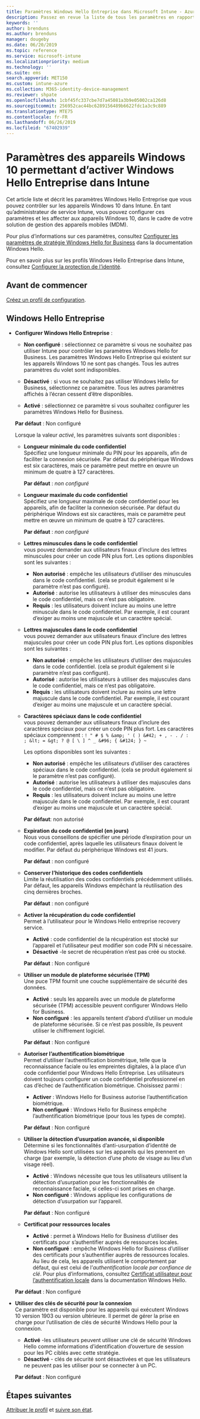 ```yaml
---
title: Paramètres Windows Hello Entreprise dans Microsoft Intune - Azure | Microsoft Docs
description: Passez en revue la liste de tous les paramètres en rapport avec le code PIN, la biométrie et la détection d’usurpation dans un profil de protection d’identité pour utiliser et configurer Windows Hello Entreprise sur des appareils Windows 10 dans Microsoft Intune.
keywords: ''
author: brenduns
ms.author: brenduns
manager: dougeby
ms.date: 06/20/2019
ms.topic: reference
ms.service: microsoft-intune
ms.localizationpriority: medium
ms.technology: ''
ms.suite: ems
search.appverid: MET150
ms.custom: intune-azure
ms.collection: M365-identity-device-management
ms.reviewer: shpate
ms.openlocfilehash: 1cbf45fc337cbe7d7a45081a3b9e05002ca126d8
ms.sourcegitcommit: 256952cac44bc6289156489b6622fdc1a3c9c889
ms.translationtype: MTE75
ms.contentlocale: fr-FR
ms.lasthandoff: 06/26/2019
ms.locfileid: "67402939"
---
```

# <a name="windows-10-device-settings-to-enable-windows-hello-for-business-in-intune"></a>Paramètres des appareils Windows 10 permettant d’activer Windows Hello Entreprise dans Intune

Cet article liste et décrit les paramètres Windows Hello Entreprise que vous pouvez contrôler sur les appareils Windows 10 dans Intune. En tant qu’administrateur de service Intune, vous pouvez configurer ces paramètres et les affecter aux appareils Windows 10, dans le cadre de votre solution de gestion des appareils mobiles (MDM). 

Pour plus d’informations sur ces paramètres, consultez [Configurer les paramètres de stratégie Windows Hello for Business](https://docs.microsoft.com/windows/security/identity-protection/hello-for-business/hello-cert-trust-policy-settings) dans la documentation Windows Hello.


Pour en savoir plus sur les profils Windows Hello Entreprise dans Intune, consultez [Configurer la protection de l’identité](identity-protection-configure.md).

## <a name="before-you-begin"></a>Avant de commencer

[Créez un profil de configuration](identity-protection-configure.md#create-the-device-profile).

## <a name="windows-hello-for-business"></a>Windows Hello Entreprise
- **Configurer Windows Hello Entreprise** :
  - **Non configuré** : sélectionnez ce paramètre si vous ne souhaitez pas utiliser Intune pour contrôler les paramètres Windows Hello for Business. Les paramètres Windows Hello Entreprise qui existent sur les appareils Windows 10 ne sont pas changés. Tous les autres paramètres du volet sont indisponibles.

  - **Désactivé** : si vous ne souhaitez pas utiliser Windows Hello for Business, sélectionnez ce paramètre. Tous les autres paramètres affichés à l’écran cessent d’être disponibles.
  - **Activé** : sélectionnez ce paramètre si vous souhaitez configurer les paramètres Windows Hello for Business.  
  
  **Par défaut** : Non configuré

  Lorsque la valeur *activé*, les paramètres suivants sont disponibles :

    - **Longueur minimale du code confidentiel**  
     Spécifiez une longueur minimale du PIN pour les appareils, afin de faciliter la connexion sécurisée. Par défaut du périphérique Windows est six caractères, mais ce paramètre peut mettre en œuvre un minimum de quatre à 127 caractères. 
  
      **Par défaut** : *non configuré*

    - **Longueur maximale du code confidentiel**  
    Spécifiez une longueur maximale de code confidentiel pour les appareils, afin de faciliter la connexion sécurisée. Par défaut du périphérique Windows est six caractères, mais ce paramètre peut mettre en œuvre un minimum de quatre à 127 caractères.  

      **Par défaut** : *non configuré*  

    - **Lettres minuscules dans le code confidentiel**  
      vous pouvez demander aux utilisateurs finaux d’inclure des lettres minuscules pour créer un code PIN plus fort. Les options disponibles sont les suivantes :

      - **Non autorisé** : empêche les utilisateurs d’utiliser des minuscules dans le code confidentiel. (cela se produit également si le paramètre n’est pas configuré).
      - **Autorisé** : autorise les utilisateurs à utiliser des minuscules dans le code confidentiel, mais ce n’est pas obligatoire.
      - **Requis** : les utilisateurs doivent inclure au moins une lettre minuscule dans le code confidentiel. Par exemple, il est courant d’exiger au moins une majuscule et un caractère spécial.

    - **Lettres majuscules dans le code confidentiel**  
    vous pouvez demander aux utilisateurs finaux d’inclure des lettres majuscules pour créer un code PIN plus fort. Les options disponibles sont les suivantes :

      - **Non autorisé** : empêche les utilisateurs d’utiliser des majuscules dans le code confidentiel. (cela se produit également si le paramètre n’est pas configuré).
      - **Autorisé** : autorise les utilisateurs à utiliser des majuscules dans le code confidentiel, mais ce n’est pas obligatoire.
      - **Requis** : les utilisateurs doivent inclure au moins une lettre majuscule dans le code confidentiel. Par exemple, il est courant d’exiger au moins une majuscule et un caractère spécial.

    - **Caractères spéciaux dans le code confidentiel**  
    vous pouvez demander aux utilisateurs finaux d’inclure des caractères spéciaux pour créer un code PIN plus fort. Les caractères spéciaux comprennent : `! " # $ % &amp; ' ( ) &#42; + , - . / : ; &lt; = &gt; ? @ [ \ ] ^ _ &#96; { &#124; } ~`  
 
      Les options disponibles sont les suivantes :
      - **Non autorisé** : empêche les utilisateurs d’utiliser des caractères spéciaux dans le code confidentiel. (cela se produit également si le paramètre n’est pas configuré).
      - **Autorisé** : autorise les utilisateurs à utiliser des majuscules dans le code confidentiel, mais ce n’est pas obligatoire.
      - **Requis** : les utilisateurs doivent inclure au moins une lettre majuscule dans le code confidentiel. Par exemple, il est courant d’exiger au moins une majuscule et un caractère spécial.

      **Par défaut**: non autorisé

  - **Expiration du code confidentiel (en jours)**  
      Nous vous conseillons de spécifier une période d’expiration pour un code confidentiel, après laquelle les utilisateurs finaux doivent le modifier. Par défaut du périphérique Windows est 41 jours.

    **Par défaut** : non configuré

  - **Conserver l’historique des codes confidentiels**  
    Limite la réutilisation des codes confidentiels précédemment utilisés. Par défaut, les appareils Windows empêchant la réutilisation des cinq dernières broches.  

    **Par défaut** : non configuré  

  - **Activer la récupération du code confidentiel**   
    Permet à l’utilisateur pour le Windows Hello entreprise recovery service. 
    
    - **Activé** : code confidentiel de la récupération est stocké sur l’appareil et l’utilisateur peut modifier son code PIN si nécessaire.  
    - **Désactivé** -le secret de récupération n’est pas créé ou stocké.

    **Par défaut** : Non configuré

  - **Utiliser un module de plateforme sécurisée (TPM)**    
    Une puce TPM fournit une couche supplémentaire de sécurité des données.  

    - **Activé** : seuls les appareils avec un module de plateforme sécurisée (TPM) accessible peuvent configurer Windows Hello for Business.
    - **Non configuré** : les appareils tentent d’abord d’utiliser un module de plateforme sécurisée. Si ce n’est pas possible, ils peuvent utiliser le chiffrement logiciel.
    
    **Par défaut** : Non configuré

  - **Autoriser l’authentification biométrique**  
     Permet d’utiliser l’authentification biométrique, telle que la reconnaissance faciale ou les empreintes digitales, à la place d’un code confidentiel pour Windows Hello Entreprise. Les utilisateurs doivent toujours configurer un code confidentiel professionnel en cas d’échec de l’authentification biométrique. Choisissez parmi :

    - **Activer** : Windows Hello for Business autorise l’authentification biométrique.
    - **Non configuré** : Windows Hello for Business empêche l’authentification biométrique (pour tous les types de compte).

    **Par défaut** : Non configuré

  - **Utiliser la détection d’usurpation avancée, si disponible**  
    Détermine si les fonctionnalités d’anti-usurpation d’identité de Windows Hello sont utilisées sur les appareils qui les prennent en charge (par exemple, la détection d’une photo de visage au lieu d’un visage réel).  
    - **Activé** : Windows nécessite que tous les utilisateurs utilisent la détection d’usurpation pour les fonctionnalités de reconnaissance faciale, si celles-ci sont prises en charge.
    - **Non configuré** : Windows applique les configurations de détection d’usurpation sur l’appareil.

    **Par défaut** : Non configuré

  - **Certificat pour ressources locales**  

    - **Activé** : permet à Windows Hello for Business d’utiliser des certificats pour s’authentifier auprès de ressources locales.
    - **Non configuré** : empêche Windows Hello for Business d’utiliser des certificats pour s’authentifier auprès de ressources locales. Au lieu de cela, les appareils utilisent le comportement par défaut, qui est celui de l’*authentification locale par confiance de clé*. Pour plus d’informations, consultez [Certificat utilisateur pour l’authentification locale](https://docs.microsoft.com/windows/security/identity-protection/hello-for-business/hello-cert-trust-policy-settings#use-certificate-for-on-premises-authentication) dans la documentation Windows Hello.  

  **Par défaut** : Non configuré

- **Utiliser des clés de sécurité pour la connexion**  
  Ce paramètre est disponible pour les appareils qui exécutent Windows 10 version 1903 ou version ultérieure. Il permet de gérer la prise en charge pour l’utilisation de clés de sécurité Windows Hello pour la connexion.  

  - **Activé** -les utilisateurs peuvent utiliser une clé de sécurité Windows Hello comme informations d’identification d’ouverture de session pour les PC ciblés avec cette stratégie. 
  - **Désactivé** - clés de sécurité sont désactivées et que les utilisateurs ne peuvent pas les utiliser pour se connecter à un PC.   

  **Par défaut** : Non configuré

## <a name="next-steps"></a>Étapes suivantes

[Attribuer le profil](device-profile-assign.md) et [suivre son état](device-profile-monitor.md).

